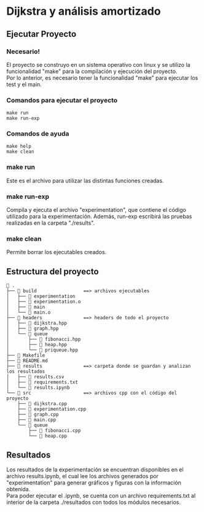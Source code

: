 # Dijkstra y análisis amortizado

## Ejecutar Proyecto
### Necesario!
El proyecto se construyo en un sistema operativo con linux y se utilizo
la funcionalidad "make" para la compilación y ejecución del proyecto.    
Por lo anterior, es necesario tener la funcionalidad "make" para ejecutar los test y el main.

### Comandos para ejecutar el proyecto

    make run
    make run-exp

### Comandos de ayuda

    make help
    make clean

### make run
Este es el archivo para utilizar las distintas funciones creadas.

### make run-exp
Compila y ejecuta el archivo "experimentation", que contiene el código utilizado para la experimentación.
Además, run-exp escribirá las pruebas realizadas en la carpeta "./results".

### make clean
Permite borrar los ejecutables creados.


## Estructura del proyecto

     .
    ├──  build                 ==> archivos ejecutables
    │   ├──  experimentation
    │   ├──  experimentation.o
    │   ├──  main
    │   └──  main.o
    ├──  headers               ==> headers de todo el proyecto
    │   ├──  dijkstra.hpp
    │   ├──  graph.hpp
    │   └──  queue
    │       ├──  fibonacci.hpp
    │       ├──  heap.hpp
    │       └──  priqueue.hpp
    ├──  Makefile              
    ├──  README.md
    ├──  results               ==> carpeta donde se guardan y analizan los resultados
    │   ├──  results.csv
    │   ├── 󰌠 requirements.txt
    │   └──  results.ipynb
    └── 󱧼 src                   ==> archivos cpp con el código del proyecto
        ├──  dijkstra.cpp
        ├──  experimentation.cpp
        ├──  graph.cpp
        ├──  main.cpp
        └──  queue
            ├──  fibonacci.cpp
            └──  heap.cpp


## Resultados

Los resultados de la experimentación se encuentran disponibles en el archivo results.ipynb,
el cual lee los archivos generados por "experimentation" para generar gráficos y figuras con la información
obtenida.    
Para poder ejecutar el .ipynb, se cuenta con un archivo requirements.txt al interior de la carpeta ./resultados con todos los módulos necesarios.

